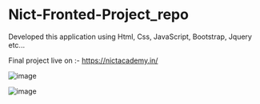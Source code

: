 # Nict-Fronted-Project_repo
 Developed this application using Html, Css, JavaScript, Bootstrap, Jquery etc...

Final project live on :- https://nictacademy.in/

![image](https://github.com/user-attachments/assets/4016db40-2833-4bc5-8dd4-071286da6cf5)

![image](https://github.com/user-attachments/assets/d3cf0d3b-8255-4d77-87c4-a7f8eaa206f9)

